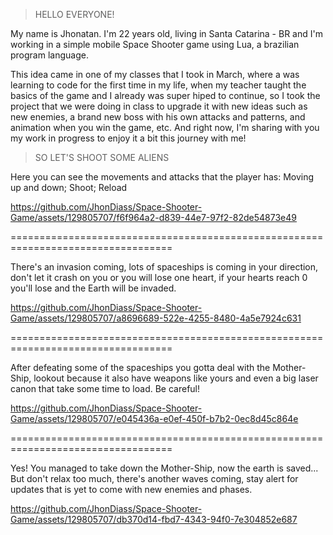  > HELLO EVERYONE!

My name is Jhonatan. I'm 22 years old, living in Santa Catarina - BR and I'm working in a simple mobile
Space Shooter game using Lua, a brazilian program language.

This idea came in one of my classes that I took in March, where a was learning to code for the first 
time in my life, when my teacher taught the basics of the game and I already was super hiped to continue, 
so I took the project that we were doing in class to upgrade it with new ideas such as new enemies, 
a brand new boss with his own attacks and patterns, and animation when you win the game, etc. And right now, 
I'm sharing with you my work in progress to enjoy it a bit this journey with me!



> SO LET'S SHOOT SOME ALIENS

  Here you can see the movements and attacks that the player has: Moving up and down; Shoot; Reload

https://github.com/JhonDiass/Space-Shooter-Game/assets/129805707/f6f964a2-d839-44e7-97f2-82de54873e49

==================================================================================

  There's an invasion coming, lots of spaceships is coming in your direction, don't let it crash on you or you will lose one heart, if your hearts reach 0 you'll lose and the Earth will be invaded.


https://github.com/JhonDiass/Space-Shooter-Game/assets/129805707/a8696689-522e-4255-8480-4a5e7924c631

==================================================================================

  After defeating some of the spaceships you gotta deal with the Mother-Ship, lookout because it also have weapons like yours and even a big laser canon that take some time to load. Be careful!

  
https://github.com/JhonDiass/Space-Shooter-Game/assets/129805707/e045436a-e0ef-450f-b7b2-0ec8d45c864e

==================================================================================

  Yes! You managed to take down the Mother-Ship, now the earth is saved... But don't relax too much, there's another waves coming, stay alert for updates that is yet to come with new enemies and phases.

  

https://github.com/JhonDiass/Space-Shooter-Game/assets/129805707/db370d14-fbd7-4343-94f0-7e304852e687

